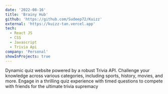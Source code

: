 ```yaml
---
date: '2022-08-16'
title: 'Brainy Hub'
github: 'https://github.com/Sudeep72/Kuizz'
external: 'https://kuizz-tan.vercel.app'
tech:
  - React JS
  - CSS
  - Javascript
  - Trivia Api
company: 'Personal'
showInProjects: true
---
```


 Dynamic quiz website powered by a robust Trivia API. Challenge your knowledge across various categories, including sports, history, movies, and more. Engage in a thrilling quiz experience with timed questions to compete with friends for the ultimate trivia supremacy